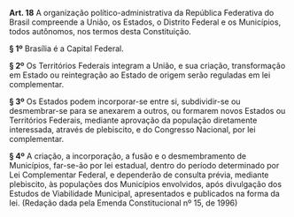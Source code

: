 **Art. 18** A organização político-administrativa da República Federativa do Brasil compreende a União, os Estados, o Distrito Federal e os Municípios, todos autônomos, nos termos desta Constituição.

**§ 1º** Brasília é a Capital Federal.

**§ 2º** Os Territórios Federais integram a União, e sua criação, transformação em Estado ou reintegração ao Estado de origem serão reguladas em lei complementar.

**§ 3º** Os Estados podem incorporar-se entre si, subdividir-se ou desmembrar-se para se anexarem a outros, ou formarem novos Estados ou Territórios Federais, mediante aprovação da população diretamente interessada, através de plebiscito, e do Congresso Nacional, por lei complementar.

**§ 4º** A criação, a incorporação, a fusão e o desmembramento de Municípios, far-se-ão por lei estadual, dentro do período determinado por Lei Complementar Federal, e dependerão de consulta prévia, mediante plebiscito, às populações dos Municípios envolvidos, após divulgação dos Estudos de Viabilidade Municipal, apresentados e publicados na forma da lei. (Redação dada pela Emenda Constitucional nº 15, de 1996)
